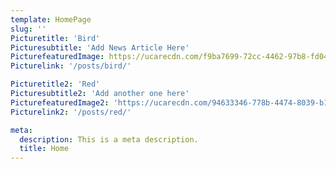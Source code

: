 ```yaml
---
template: HomePage
slug: ''
Picturetitle: 'Bird'
Picturesubtitle: 'Add News Article Here'
PicturefeaturedImage: https://ucarecdn.com/f9ba7699-72cc-4462-97b8-fd04365e5af4/-/crop/2072x1768/0,0/-/preview/
Picturelink: '/posts/bird/'

Picturetitle2: 'Red'
Picturesubtitle2: 'Add another one here'
PicturefeaturedImage2: 'https://ucarecdn.com/94633346-778b-4474-8039-b18280ec73a3/'
Picturelink2: '/posts/red/'

meta:
  description: This is a meta description.
  title: Home
---
```

